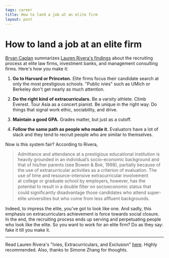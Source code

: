 ```yaml
--- 
tags: career
title: How to land a job at an elite firm
layout: post
---
```

# How to land a job at an elite firm

[Bryan
Caplan](http://econlog.econlib.org/archives/2011/11/how_elite_firms.html)
summarizes [Lauren Rivera's
findings](http://www.sciencedirect.com/science/article/pii/S027656241000065X)
about the recruiting process at elite law firms, investment banks, and
management consulting firms. Here's how you make it:

1. **Go to Harvard or Princeton.** Elite firms focus their candidate search at only the most prestigious schools. "Public ivies" such as UMich or Berkeley don't get nearly as much attention.

2. **Do the right kind of extracurriculars.** Be a varsity athlete. Climb Everest. Tour Asia as a concert pianist. Be unique in the right way. Do things that signal work ethic, sociability, and drive.

3. **Maintain a good GPA.** Grades matter, but just as a cutoff.

4. **Follow the same path as people who made it.** Evaluators have a lot of slack and they tend to recruit people who are similar to themselves.

Now is this system fair? According to Rivera,

> Admittance and attendance at a prestigious educational institution is
> heavily grounded in an individual’s socio-economic background and that of
> his/her parents (see Bowen & Bok, 1998), partially because of the use of
> extracurricular activities as a criterion of evaluation. The use of time and
> resource-intensive extracurricular involvement at college or graduate school
> by employers, however, has the potential to result in a double ﬁlter on
> socioeconomic status that could signiﬁcantly disadvantage those candidates who
> attend super-elite universities but who come from less afﬂuent backgrounds.

Indeed, to impress the elite, you've got to look like one. And sadly, this 
emphasis on extracurriculars achievement is force towards social closure. In 
the end, the recruiting process ends up serving and perpetuating people who 
look like the elite. So you want to work for an elite firm? Do as they say: 
fake it till you make it.

______________________________________________________________

Read Lauren Rivera's "Ivies, Extracurriculars, and Exclusion"
[here](http://www.sciencedirect.com/science/article/pii/S027656241000065X).
Highly recommended. Also, thanks to Simone Zhang for thoughts.

